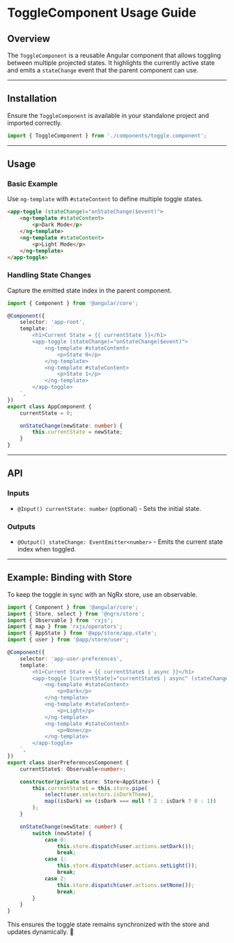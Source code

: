 # ToggleComponent Usage Guide

## Overview
The `ToggleComponent` is a reusable Angular component that allows toggling between multiple projected states. It highlights the currently active state and emits a `stateChange` event that the parent component can use.

---

## Installation
Ensure the `ToggleComponent` is available in your standalone project and imported correctly.

```typescript
import { ToggleComponent } from './components/toggle.component';
```

---

## Usage

### Basic Example
Use `ng-template` with `#stateContent` to define multiple toggle states.

```html
<app-toggle (stateChange)="onStateChange($event)">
    <ng-template #stateContent>
        <p>Dark Mode</p>
    </ng-template>
    <ng-template #stateContent>
        <p>Light Mode</p>
    </ng-template>
</app-toggle>
```

### Handling State Changes
Capture the emitted state index in the parent component.

```typescript
import { Component } from '@angular/core';

@Component({
    selector: 'app-root',
    template: `
        <h1>Current State = {{ currentState }}</h1>
        <app-toggle (stateChange)="onStateChange($event)">
            <ng-template #stateContent>
                <p>State 0</p>
            </ng-template>
            <ng-template #stateContent>
                <p>State 1</p>
            </ng-template>
        </app-toggle>
    `,
})
export class AppComponent {
    currentState = 0;

    onStateChange(newState: number) {
        this.currentState = newState;
    }
}
```

---

## API

### Inputs
- `@Input() currentState: number` (optional) - Sets the initial state.

### Outputs
- `@Output() stateChange: EventEmitter<number>` - Emits the current state index when toggled.

---

## Example: Binding with Store
To keep the toggle in sync with an NgRx store, use an observable.

```typescript
import { Component } from '@angular/core';
import { Store, select } from '@ngrx/store';
import { Observable } from 'rxjs';
import { map } from 'rxjs/operators';
import { AppState } from '@app/store/app.state';
import { user } from '@app/store/user';

@Component({
    selector: 'app-user-preferences',
    template: `
        <h1>Current State = {{ currentState$ | async }}</h1>
        <app-toggle [currentState]="currentState$ | async" (stateChange)="onStateChange($event)">
            <ng-template #stateContent>
                <p>Dark</p>
            </ng-template>
            <ng-template #stateContent>
                <p>Light</p>
            </ng-template>
            <ng-template #stateContent>
                <p>None</p>
            </ng-template>
        </app-toggle>
    `,
})
export class UserPreferencesComponent {
    currentState$: Observable<number>;

    constructor(private store: Store<AppState>) {
        this.currentState$ = this.store.pipe(
            select(user.selectors.isDarkTheme),
            map((isDark) => (isDark === null ? 2 : isDark ? 0 : 1))
        );
    }

    onStateChange(newState: number) {
        switch (newState) {
            case 0:
                this.store.dispatch(user.actions.setDark());
                break;
            case 1:
                this.store.dispatch(user.actions.setLight());
                break;
            case 2:
                this.store.dispatch(user.actions.setNone());
                break;
        }
    }
}
```

This ensures the toggle state remains synchronized with the store and updates dynamically. 🚀

